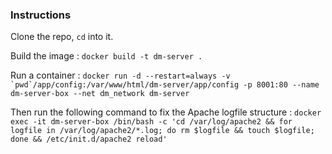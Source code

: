 ### Instructions

Clone the repo, `cd` into it.

Build the image :
``docker build -t dm-server .``

Run a container :
``docker run -d --restart=always -v `pwd`/app/config:/var/www/html/dm-server/app/config -p 8001:80 --name dm-server-box --net dm_network dm-server``

Then run the following command to fix the Apache logfile structure :
``docker exec -it dm-server-box /bin/bash -c 'cd /var/log/apache2 && for logfile in /var/log/apache2/*.log; do rm $logfile && touch $logfile; done && /etc/init.d/apache2 reload'``
